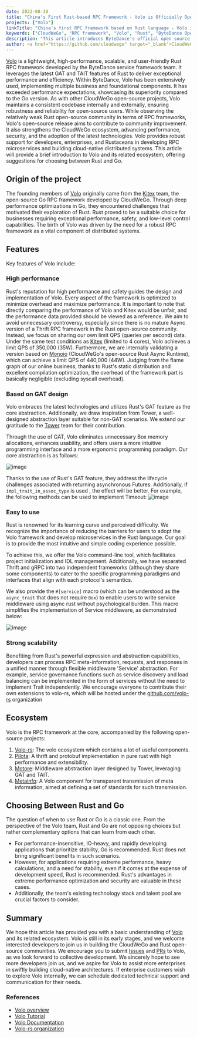 ```yaml
---
date: 2022-08-30
title: "China's First Rust-based RPC Framework - Volo is Officially Open Source!"
projects: ["Volo"]
linkTitle: "China's first RPC framework based on Rust language - Volo is officially open source!"
keywords: ["CloudWeGo", "RPC framework", "Volo", "Rust", "ByteDance Open Source", "open source"]
description: "This article introduces ByteDance's official open source Rust RPC framework — Volo, and focuses on the project's origin, main features and related ecosystem."
author: <a href="https://github.com/cloudwego" target="_blank">CloudWeGo Team</a>
---
```


[Volo](https://github.com/cloudwego/volo) is a lightweight, high-performance, scalable, and user-friendly Rust RPC framework developed by the ByteDance service framework team. It leverages the latest GAT and TAIT features of Rust to deliver exceptional performance and efficiency.
Within ByteDance, Volo has been extensively used, implementing multiple business and foundational components. It has exceeded performance expectations, showcasing its superiority compared to the Go version. As with other CloudWeGo open-source projects, Volo maintains a consistent codebase internally and externally, ensuring robustness and reliability for open-source users.
While observing the relatively weak Rust open-source community in terms of RPC frameworks, Volo's open-source release aims to contribute to community improvement. It also strengthens the CloudWeGo ecosystem, advancing performance, security, and the adoption of the latest technologies. Volo provides robust support for developers, enterprises, and Rustaceans in developing RPC microservices and building cloud-native distributed systems.
This article will provide a brief introduction to Volo and its related ecosystem, offering suggestions for choosing between Rust and Go.

## Origin of the project

The founding members of [Volo](https://github.com/cloudwego/volo) originally came from the [Kitex](https://github.com/cloudwego/kitex) team, the open-source Go RPC framework developed by CloudWeGo. Through deep performance optimizations in Go, they encountered challenges that motivated their exploration of Rust. Rust proved to be a suitable choice for businesses requiring exceptional performance, safety, and low-level control capabilities. The birth of Volo was driven by the need for a robust RPC framework as a vital component of distributed systems.

## Features

Key features of Volo include:

### High performance

Rust's reputation for high performance and safety guides the design and implementation of Volo. Every aspect of the framework is optimized to minimize overhead and maximize performance.
It is important to note that directly comparing the performance of Volo and Kitex would be unfair, and the performance data provided should be viewed as a reference. We aim to avoid unnecessary controversy, especially since there is no mature Async version of a Thrift RPC framework in the Rust open-source community. Instead, we focus on sharing our own limit QPS (queries per second) data.
Under the same test conditions as [Kitex](https://github.com/cloudwego/kitex) (limited to 4 cores), Volo achieves a limit QPS of 350,000 (35W). Furthermore, we are internally validating a version based on [Monoio](https://github.com/bytedance/monoio) (CloudWeGo's open-source Rust Async Runtime), which can achieve a limit QPS of 440,000 (44W).
Judging from the flame graph of our online business, thanks to Rust's static distribution and excellent compilation optimization, the overhead of the framework part is basically negligible (excluding syscall overhead).

### Based on GAT design

Volo embraces the latest technologies and utilizes Rust's GAT feature as the core abstraction. Additionally, we draw inspiration from Tower, a well-designed abstraction layer suitable for non-GAT scenarios. We extend our gratitude to the [Tower](https://github.com/tower-rs/tower) team for their contribution.

Through the use of GAT, Volo eliminates unnecessary Box memory allocations, enhances usability, and offers users a more intuitive programming interface and a more ergonomic programming paradigm.
Our core abstraction is as follows:

![image](/img/blog/opensource_volo/1.png)

Thanks to the use of Rust's GAT feature, they address the lifecycle challenges associated with returning asynchronous Futures. Additionally, if `impl_trait_in_assoc_type` is used , the effect will be better. For example, the following methods can be used to implement Timeout:
![image](/img/blog/opensource_volo/2.png)

### Easy to use

Rust is renowned for its learning curve and perceived difficulty. We recognize the importance of reducing the barriers for users to adopt the Volo framework and develop microservices in the Rust language. Our goal is to provide the most intuitive and simple coding experience possible.

To achieve this, we offer the Volo command-line tool, which facilitates project initialization and IDL management. Additionally, we have separated Thrift and gRPC into two independent frameworks (although they share some components) to cater to the specific programming paradigms and interfaces that align with each protocol's semantics.

We also provide the `#[service]` macro (which can be understood as the `async_trait` that does not require `Box`) to enable users to write service middleware using async rust without psychological burden.
This macro simplifies the implementation of Service middleware, as demonstrated below:

![image](/img/blog/opensource_volo/3.png)

### Strong scalability

Benefiting from Rust's powerful expression and abstraction capabilities, developers can process RPC meta-information, requests, and responses in a unified manner through flexible middleware 'Service' abstraction.
For example, service governance functions such as service discovery and load balancing can be implemented in the form of services without the need to implement Trait independently.
We encourage everyone to contribute their own extensions to volo-rs, which will be hosted under the [github.com/volo-rs](http://github.com/volo-rs) organization

## Ecosystem

Volo is the RPC framework at the core, accompanied by the following open-source projects:

1. [Volo-rs](https://github.com/volo-rs): The volo ecosystem which contains a lot of useful components.
2. [Pilota](https://github.com/cloudwego/pilota): A thrift and protobuf implementation in pure rust with high performance and extensibility.
3. [Motore](https://github.com/cloudwego/motore): Middleware abstraction layer designed by Tower, leveraging GAT and TAIT.
4. [Metainfo](https://github.com/cloudwego/metainfo): A Volo component for transparent transmission of meta information, aimed at defining a set of standards for such transmission.

## Choosing Between Rust and Go

The question of when to use Rust or Go is a classic one. From the perspective of the Volo team, Rust and Go are not opposing choices but rather complementary options that can learn from each other.

- For performance-insensitive, IO-heavy, and rapidly developing applications that prioritize stability, Go is recommended. Rust does not bring significant benefits in such scenarios.
- However, for applications requiring extreme performance, heavy calculations, and a need for stability, even if it comes at the expense of development speed, Rust is recommended. Rust's advantages in extreme performance optimization and security are valuable in these cases.
- Additionally, the team's existing technology stack and talent pool are crucial factors to consider.

## Summary

We hope this article has provided you with a basic understanding of [Volo](https://github.com/cloudwego/volo) and its related ecosystem. Volo is still in its early stages, and we welcome interested developers to join us in building the CloudWeGo and Rust open-source communities. We encourage you to submit [Issues](https://github.com/cloudwego/volo/issues) and [PRs](https://github.com/cloudwego/volo/pulls) to Volo, as we look forward to collective development. We sincerely hope to see more developers join us, and we aspire for Volo to assist more enterprises in swiftly building cloud-native architectures. If enterprise customers wish to explore Volo internally, we can schedule dedicated technical support and communication for their needs.

### References

- [Volo overview](https://github.com/cloudwego/volo)
- [Volo Tutorial](/docs/volo/)
- [Volo Documentation](https://docs.rs/volo)
- [Volo-rs organization](https://github.com/volo-rs)

